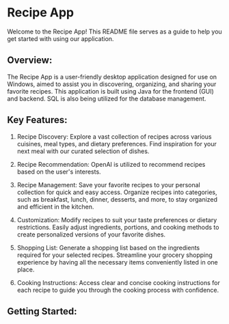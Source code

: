 # Recipe App

Welcome to the Recipe App! This README file serves as a guide to help you get started with using our application.

## Overview:

The Recipe App is a user-friendly desktop application designed for use on Windows, aimed to assist you in discovering, organizing, and sharing your favorite recipes. This application is built using Java for the frontend (GUI) and backend. SQL is also being utilized for the database management.

## Key Features:

1. Recipe Discovery: Explore a vast collection of recipes across various cuisines, meal types, and dietary preferences. Find inspiration for your next meal with our curated selection of dishes.

2. Recipe Recommendation: OpenAI is utilized to recommend recipes based on the user's interests.

3. Recipe Management: Save your favorite recipes to your personal collection for quick and easy access. Organize recipes into categories, such as breakfast, lunch, dinner, desserts, and more, to stay organized and efficient in the kitchen.

4. Customization: Modify recipes to suit your taste preferences or dietary restrictions. Easily adjust ingredients, portions, and cooking methods to create personalized versions of your favorite dishes.

5. Shopping List: Generate a shopping list based on the ingredients required for your selected recipes. Streamline your grocery shopping experience by having all the necessary items conveniently listed in one place.
   
6. Cooking Instructions: Access clear and concise cooking instructions for each recipe to guide you through the cooking process with confidence.

## Getting Started:
